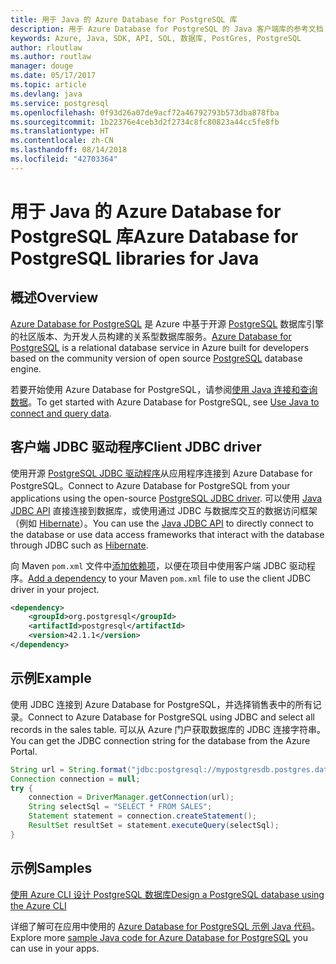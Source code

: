 ```yaml
---
title: 用于 Java 的 Azure Database for PostgreSQL 库
description: 用于 Azure Database for PostgreSQL 的 Java 客户端库的参考文档
keywords: Azure, Java, SDK, API, SQL, 数据库, PostGres, PostgreSQL
author: rloutlaw
ms.author: routlaw
manager: douge
ms.date: 05/17/2017
ms.topic: article
ms.devlang: java
ms.service: postgresql
ms.openlocfilehash: 0f93d26a07de9acf72a46792793b573dba878fba
ms.sourcegitcommit: 1b22376e4ceb3d2f2734c8fc80823a44cc5fe8fb
ms.translationtype: HT
ms.contentlocale: zh-CN
ms.lasthandoff: 08/14/2018
ms.locfileid: "42703364"
---
```

# <a name="azure-database-for-postgresql-libraries-for-java"></a><span data-ttu-id="0343d-104">用于 Java 的 Azure Database for PostgreSQL 库</span><span class="sxs-lookup"><span data-stu-id="0343d-104">Azure Database for PostgreSQL libraries for Java</span></span>

## <a name="overview"></a><span data-ttu-id="0343d-105">概述</span><span class="sxs-lookup"><span data-stu-id="0343d-105">Overview</span></span>

<span data-ttu-id="0343d-106">[Azure Database for PostgreSQL](/azure/sql-database/sql-database-technical-overview) 是 Azure 中基于开源 [PostgreSQL](https://www.postgresql.org/) 数据库引擎的社区版本、为开发人员构建的关系型数据库服务。</span><span class="sxs-lookup"><span data-stu-id="0343d-106">[Azure Database for PostgreSQL](/azure/sql-database/sql-database-technical-overview) is a relational database service in Azure built for developers based on the community version of open source [PostgreSQL](https://www.postgresql.org/) database engine.</span></span>

<span data-ttu-id="0343d-107">若要开始使用 Azure Database for PostgreSQL，请参阅[使用 Java 连接和查询数据](/azure/postgresql/connect-java)。</span><span class="sxs-lookup"><span data-stu-id="0343d-107">To get started with Azure Database for PostgreSQL, see [Use Java to connect and query data](/azure/postgresql/connect-java).</span></span>

## <a name="client-jdbc-driver"></a><span data-ttu-id="0343d-108">客户端 JDBC 驱动程序</span><span class="sxs-lookup"><span data-stu-id="0343d-108">Client JDBC driver</span></span>

<span data-ttu-id="0343d-109">使用开源 [PostgreSQL JDBC 驱动程序](https://jdbc.postgresql.org/)从应用程序连接到 Azure Database for PostgreSQL。</span><span class="sxs-lookup"><span data-stu-id="0343d-109">Connect to Azure Database for PostgreSQL from your applications using the open-source [PostgreSQL JDBC driver](https://jdbc.postgresql.org/).</span></span> <span data-ttu-id="0343d-110">可以使用 [Java JDBC API](https://docs.oracle.com/javase/8/docs/technotes/guides/jdbc/) 直接连接到数据库，或使用通过 JDBC 与数据库交互的数据访问框架（例如 [Hibernate](http://hibernate.org/)）。</span><span class="sxs-lookup"><span data-stu-id="0343d-110">You can use the [Java JDBC API](https://docs.oracle.com/javase/8/docs/technotes/guides/jdbc/) to directly connect to the database or use data access frameworks that interact with the database through JDBC such as [Hibernate](http://hibernate.org/).</span></span>

<span data-ttu-id="0343d-111">向 Maven `pom.xml` 文件中[添加依赖项](https://maven.apache.org/guides/getting-started/index.html#How_do_I_use_external_dependencies)，以便在项目中使用客户端 JDBC 驱动程序。</span><span class="sxs-lookup"><span data-stu-id="0343d-111">[Add a dependency](https://maven.apache.org/guides/getting-started/index.html#How_do_I_use_external_dependencies) to your Maven `pom.xml` file to use the client JDBC driver in your project.</span></span>  

```XML
<dependency>
    <groupId>org.postgresql</groupId>
    <artifactId>postgresql</artifactId>
    <version>42.1.1</version>
</dependency>
```   

## <a name="example"></a><span data-ttu-id="0343d-112">示例</span><span class="sxs-lookup"><span data-stu-id="0343d-112">Example</span></span>

<span data-ttu-id="0343d-113">使用 JDBC 连接到 Azure Database for PostgreSQL，并选择销售表中的所有记录。</span><span class="sxs-lookup"><span data-stu-id="0343d-113">Connect to Azure Database for PostgreSQL using JDBC and select all records in the sales table.</span></span> <span data-ttu-id="0343d-114">可以从 Azure 门户获取数据库的 JDBC 连接字符串。</span><span class="sxs-lookup"><span data-stu-id="0343d-114">You can get the JDBC connection string for the database from the Azure Portal.</span></span>

```java
String url = String.format("jdbc:postgresql://mypostgresdb.postgres.database.azure.com:5432/mydb?user=frank@mypostgresdb&password=AbCdEfGhIjK&ssl=true");
Connection connection = null;
try {
    connection = DriverManager.getConnection(url);
    String selectSql = "SELECT * FROM SALES";
    Statement statement = connection.createStatement();
    ResultSet resultSet = statement.executeQuery(selectSql);
}
```

## <a name="samples"></a><span data-ttu-id="0343d-115">示例</span><span class="sxs-lookup"><span data-stu-id="0343d-115">Samples</span></span>

[<span data-ttu-id="0343d-116">使用 Azure CLI 设计 PostgreSQL 数据库</span><span class="sxs-lookup"><span data-stu-id="0343d-116">Design a PostgreSQL database using the Azure CLI</span></span>](https://docs.microsoft.com/azure/postgresql/tutorial-design-database-using-azure-cli) 

<span data-ttu-id="0343d-117">详细了解可在应用中使用的 [Azure Database for PostgreSQL 示例 Java 代码](https://azure.microsoft.com/resources/samples/?platform=java&term=postgres)。</span><span class="sxs-lookup"><span data-stu-id="0343d-117">Explore more [sample Java code for Azure Database for PostgreSQL](https://azure.microsoft.com/resources/samples/?platform=java&term=postgres) you can use in your apps.</span></span>
